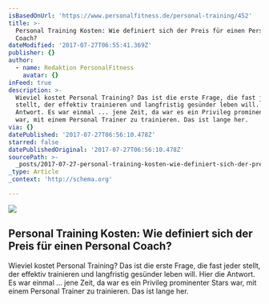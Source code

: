 ```yaml
---
isBasedOnUrl: 'https://www.personalfitness.de/personal-training/452'
title: >-
  Personal Training Kosten: Wie definiert sich der Preis für einen Personal
  Coach?
dateModified: '2017-07-27T06:55:41.369Z'
publisher: {}
author:
  - name: Redaktion PersonalFitness
    avatar: {}
inFeed: true
description: >-
  Wieviel kostet Personal Training? Das ist die erste Frage, die fast jeder
  stellt, der effektiv trainieren und langfristig gesünder leben will. Hier die
  Antwort. Es war einmal ... jene Zeit, da war es ein Privileg prominenter Stars
  war, mit einem Personal Trainer zu trainieren. Das ist lange her.
via: {}
datePublished: '2017-07-27T06:56:10.478Z'
starred: false
datePublishedOriginal: '2017-07-27T06:56:10.478Z'
sourcePath: >-
  _posts/2017-07-27-personal-training-kosten-wie-definiert-sich-der-preis-fur-e.md
_type: Article
_context: 'http://schema.org'

---
```

<article style=""><img src="https://imgflo.herokuapp.com/graph/2b2431f8e7ba7b0/279c6b852f139432f74c3b7f9cdfff9a/noop.jpg?input=https%3A%2F%2Fwww.personalfitness.de%2Fimages%2Fcache%2Fartikel-452-284-120%402x.jpg" /><h1>Personal Training Kosten: Wie definiert sich der Preis für einen Personal Coach?</h1><p>Wieviel kostet Personal Training? Das ist die erste Frage, die fast jeder stellt, der effektiv trainieren und langfristig gesünder leben will. Hier die Antwort. Es war einmal ... jene Zeit, da war es ein Privileg prominenter Stars war, mit einem Personal Trainer zu trainieren. Das ist lange her.</p></article>